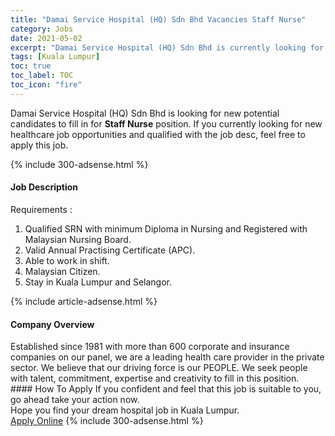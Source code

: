 ```yaml
---
title: "Damai Service Hospital (HQ) Sdn Bhd Vacancies Staff Nurse" 
category: Jobs 
date: 2021-05-02 
excerpt: "Damai Service Hospital (HQ) Sdn Bhd is currently looking for suitable person to fill in the Staff Nurse which positioned at Kuala Lumpur" 
tags: [Kuala Lumpur] 
toc: true 
toc_label: TOC 
toc_icon: "fire" 
--- 
```


<p>Damai Service Hospital (HQ) Sdn Bhd is looking for new potential candidates to fill in for <b>Staff Nurse</b> position. If you currently looking for new healthcare job opportunities and qualified with the job desc, feel free to apply this job.
</p>{% include 300-adsense.html %} 
<div><div><h4>Job Description</h4></div><div><div><span><div><p>Requirements :</p><ol><li>Qualified SRN with minimum Diploma in Nursing and Registered with Malaysian Nursing Board.</li><li>Valid Annual Practising Certificate (APC).</li><li>Able to work in shift.</li><li>Malaysian Citizen.</li><li>Stay in Kuala Lumpur and Selangor.</li></ol></div></span></div></div></div> 
{% include article-adsense.html %} 
<div><div><h4>Company Overview</h4></div><div><div><span><div><div>Established since 1981 with more than 600 corporate and insurance companies on our panel, we are a leading health care provider in the private sector. We believe that our driving force is our PEOPLE. We seek people with talent, commitment, expertise and creativity to fill in this position.</div></div></span></div></div></div> 
#### How To Apply 
If you confident and feel that this job is suitable to you, go ahead take your action now. <br/> 
Hope you find your dream hospital job in Kuala Lumpur. <br/> 
<a href="https://www.jobstreet.com.my/en/job/staff-nurse-4524917?jobId=jobstreet-my-job-4524917" class="btn btn--warning" target="_blank" rel="nofollow noopenner">Apply Online</a> 
{% include 300-adsense.html %} 